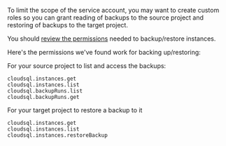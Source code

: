 To limit the scope of the service account, you may want to create custom roles so you can grant reading of backups
to the source project and restoring of backups to the target project.

You should [review the permissions](https://cloud.google.com/sql/docs/postgres/project-access-control) needed to backup/restore instances.

Here's the permissions we've found work for backing up/restoring:

For your source project to list and access the backups:
```
cloudsql.instances.get
cloudsql.instances.list
cloudsql.backupRuns.list
cloudsql.backupRuns.get
```

For your target project to restore a backup to it
```
cloudsql.instances.get
cloudsql.instances.list
cloudsql.instances.restoreBackup
```
